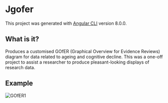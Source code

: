 # Jgofer

This project was generated with [Angular CLI](https://github.com/angular/angular-cli) version 8.0.0.

## What is it?

Produces a customised GOfER (Graphical Overview for Evidence Reviews) diagram for data related to ageing and cognitive decline. This was a one-off project to assist a researcher to produce pleasant-looking displays of research data.

## Example

![GOfER1](https://user-images.githubusercontent.com/32991706/164351703-30f8704f-76a4-4358-a625-895398abcf3f.jpg)

